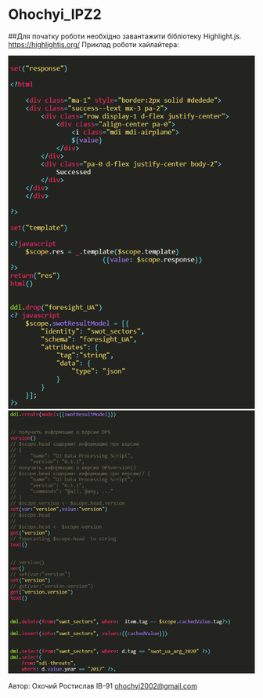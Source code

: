 # Ohochyi_IPZ2
##Для початку роботи необхідно завантажити бібліотеку Highlight.js.
https://highlightjs.org/
Приклад роботи хайлайтера:

![alt text](Image1.png)
![alt text](Image2.png)

Автор: Охочий Ростислав ІВ-91 ohochyi2002@gmail.com
